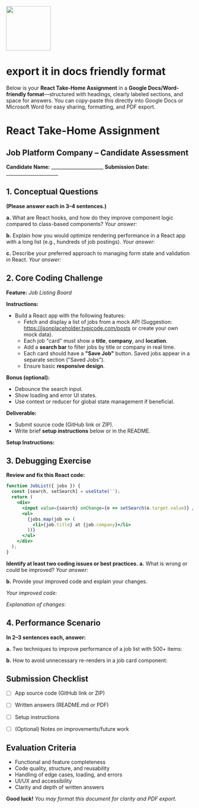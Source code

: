 <img src="https://r2cdn.perplexity.ai/pplx-full-logo-primary-dark%402x.png" class="logo" width="120"/>

# export it in docs friendly format

Below is your **React Take-Home Assignment** in a **Google Docs/Word-friendly format**—structured with headings, clearly labeled sections, and space for answers. You can copy-paste this directly into Google Docs or Microsoft Word for easy sharing, formatting, and PDF export.

# React Take-Home Assignment

## Job Platform Company – Candidate Assessment

**Candidate Name:** ______________________
**Submission Date:** ______________________

## 1. Conceptual Questions

**(Please answer each in 3–4 sentences.)**

**a.** What are React hooks, and how do they improve component logic compared to class-based components?
*Your answer:*

**b.** Explain how you would optimize rendering performance in a React app with a long list (e.g., hundreds of job postings).
*Your answer:*

**c.** Describe your preferred approach to managing form state and validation in React.
*Your answer:*

## 2. Core Coding Challenge

**Feature:** _Job Listing Board_

**Instructions:**

- Build a React app with the following features:
    - Fetch and display a list of jobs from a mock API
(Suggestion: https://jsonplaceholder.typicode.com/posts or create your own mock data).
    - Each job "card" must show a **title**, **company**, and **location**.
    - Add a **search bar** to filter jobs by title or company in real time.
    - Each card should have a **"Save Job"** button. Saved jobs appear in a separate section ("Saved Jobs").
    - Ensure basic **responsive design**.

**Bonus (optional):**

- Debounce the search input.
- Show loading and error UI states.
- Use context or reducer for global state management if beneficial.

**Deliverable:**

- Submit source code (GitHub link or ZIP).
- Write brief **setup instructions** below or in the README.

**Setup Instructions:**

## 3. Debugging Exercise

**Review and fix this React code:**

```jsx
function JobList({ jobs }) {
  const [search, setSearch] = useState('');
  return (
    <div>
      <input value={search} onChange={e => setSearch(e.target.value)} />
      <ul>
        {jobs.map(job => (
          <li>{job.title} at {job.company}</li>
        ))}
      </ul>
    </div>
  );
}
```

**Identify at least two coding issues or best practices.**
**a.** What is wrong or could be improved?
*Your answer:*

**b.** Provide your improved code and explain your changes.

*Your improved code:*

*Explanation of changes:*

## 4. Performance Scenario

**In 2–3 sentences each, answer:**

**a.** Two techniques to improve performance of a job list with 500+ items:

**b.** How to avoid unnecessary re-renders in a job card component:

## Submission Checklist

- [ ] App source code (GitHub link or ZIP)
- [ ] Written answers (README.md or PDF)
- [ ] Setup instructions
- [ ] (Optional) Notes on improvements/future work


## Evaluation Criteria

- Functional and feature completeness
- Code quality, structure, and reusability
- Handling of edge cases, loading, and errors
- UI/UX and accessibility
- Clarity and depth of written answers

**Good luck!**
_You may format this document for clarity and PDF export._

